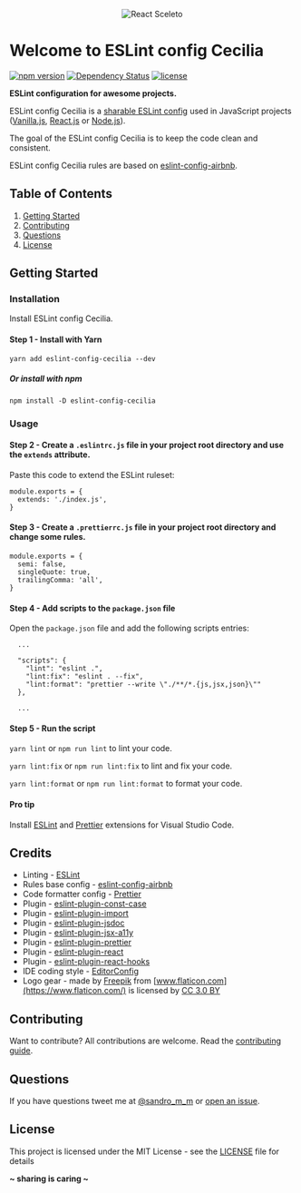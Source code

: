 <p align="center"><img src="http://sandromiguel.com/host/eslint-config-cecilia.png" alt="React Sceleto" /></p>

# Welcome to ESLint config Cecilia

[![npm version](https://badge.fury.io/js/eslint-config-cecilia.svg)](https://badge.fury.io/js/eslint-config-cecilia)
[![Dependency Status](https://david-dm.org/SandroMiguel/eslint-config-cecilia.svg)](https://david-dm.org/SandroMiguel/eslint-config-cecilia)
[![license](https://img.shields.io/badge/License-MIT-blue.svg?style=flat)](LICENSE)

**ESLint configuration for awesome projects.**

ESLint config Cecilia is a [sharable ESLint config](http://eslint.org/docs/developer-guide/shareable-configs.html)
used in JavaScript projects ([Vanilla.js](http://vanilla-js.com/), [React.js](https://reactjs.org/) or
[Node.js](https://nodejs.org/)).

The goal of the ESLint config Cecilia is to keep the code clean and consistent.

ESLint config Cecilia rules are based on [eslint-config-airbnb](https://www.npmjs.com/package/eslint-config-airbnb).

## Table of Contents

1. [Getting Started](#getting-started)
1. [Contributing](#contributing)
1. [Questions](#questions)
1. [License](#license)

## Getting Started

### Installation

Install ESLint config Cecilia.

#### Step 1 - Install with Yarn

`yarn add eslint-config-cecilia --dev`

##### Or install with npm

`npm install -D eslint-config-cecilia`

### Usage

#### Step 2 - Create a `.eslintrc.js` file in your project root directory and use the `extends` attribute.

Paste this code to extend the ESLint ruleset:

```
module.exports = {
  extends: './index.js',
}
```

#### Step 3 - Create a `.prettierrc.js` file in your project root directory and change some rules.

```
module.exports = {
  semi: false,
  singleQuote: true,
  trailingComma: 'all',
}
```

#### Step 4 - Add scripts to the `package.json` file

Open the `package.json` file and add the following scripts entries:

```
  ...

  "scripts": {
    "lint": "eslint .",
    "lint:fix": "eslint . --fix",
    "lint:format": "prettier --write \"./**/*.{js,jsx,json}\""
  },

  ...
```

#### Step 5 - Run the script

`yarn lint` or `npm run lint` to lint your code.

`yarn lint:fix` or `npm run lint:fix` to lint and fix your code.

`yarn lint:format` or `npm run lint:format` to format your code.

#### Pro tip

Install [ESLint](https://marketplace.visualstudio.com/items?itemName=dbaeumer.vscode-eslint) and [Prettier](https://marketplace.visualstudio.com/items?itemName=esbenp.prettier-vscode) extensions for Visual Studio Code.

## Credits

- Linting - [ESLint](https://eslint.org/)
- Rules base config - [eslint-config-airbnb](https://www.npmjs.com/package/eslint-config-airbnb)
- Code formatter config - [Prettier](https://www.npmjs.com/package/prettier)
- Plugin - [eslint-plugin-const-case](https://www.npmjs.com/package/eslint-plugin-const-case)
- Plugin - [eslint-plugin-import](https://www.npmjs.com/package/eslint-plugin-import)
- Plugin - [eslint-plugin-jsdoc](https://www.npmjs.com/package/eslint-plugin-jsdoc)
- Plugin - [eslint-plugin-jsx-a11y](https://www.npmjs.com/package/eslint-plugin-jsx-a11y)
- Plugin - [eslint-plugin-prettier](https://www.npmjs.com/package/eslint-plugin-prettier)
- Plugin - [eslint-plugin-react](https://www.npmjs.com/package/eslint-plugin-react)
- Plugin - [eslint-plugin-react-hooks](https://www.npmjs.com/package/eslint-plugin-react-hooks)
- IDE coding style - [EditorConfig](https://editorconfig.org/)
- Logo gear - made by [Freepik](http://www.freepik.com) from [www.flaticon.com](https://www.flaticon.com/) is
  licensed by [CC 3.0 BY](http://creativecommons.org/licenses/by/3.0/)

## Contributing

Want to contribute? All contributions are welcome. Read the [contributing guide](CONTRIBUTING.md).

## Questions

If you have questions tweet me at [@sandro_m_m](https://twitter.com/sandro_m_m) or [open an issue](../../issues/new).

## License

This project is licensed under the MIT License - see the [LICENSE](LICENSE) file for details

**~ sharing is caring ~**
